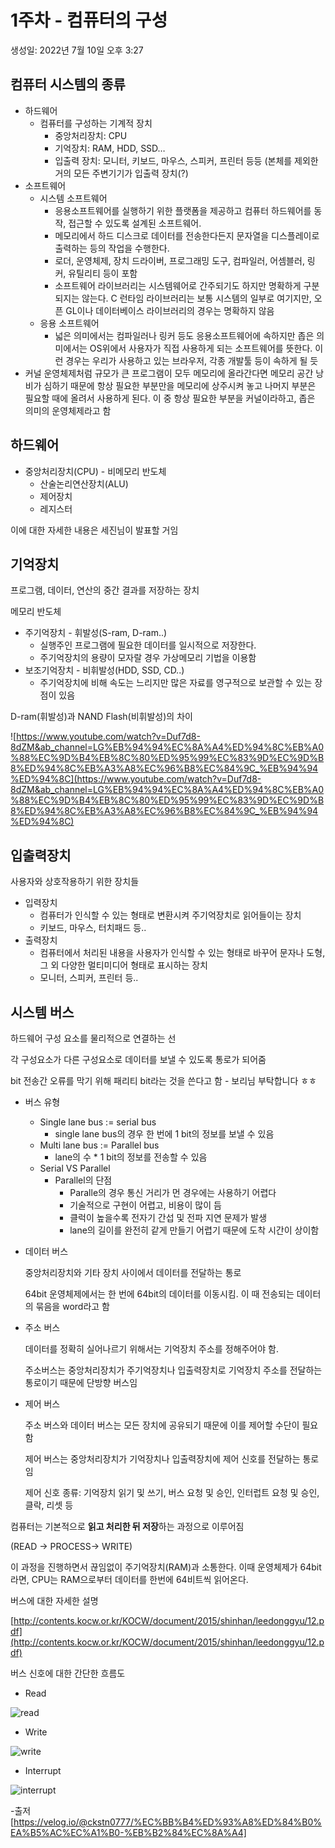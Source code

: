 # 1주차 - 컴퓨터의 구성

생성일: 2022년 7월 10일 오후 3:27

## 컴퓨터 시스템의 종류

- 하드웨어
    - 컴퓨터를 구성하는 기계적 장치
        - 중앙처리장치: CPU
        - 기억장치: RAM, HDD, SSD…
        - 입출력 장치: 모니터, 키보드, 마우스, 스피커, 프린터 등등 (본체를 제외한 거의 모든 주변기기가 입출력 장치(?)
- 소프트웨어
    - 시스템 소프트웨어
        - 응용소프트웨어를 실행하기 위한 플랫폼을 제공하고 컴퓨터 하드웨어를 동작, 접근할 수 있도록 설계된 소프트웨어.
        - 메모리에서 하드 디스크로 데이터를 전송한다든지 문자열을 디스플레이로 출력하는 등의 작업을 수행한다.
        - 로더, 운영체제, 장치 드라이버, 프로그래밍 도구, 컴파일러, 어셈블러, 링커, 유틸리티 등이 포함
        - 소프트웨어 라이브러리는 시스템웨어로 간주되기도 하지만 명확하게 구분되지는 않는다. C 런타임 라이브러리는 보통 시스템의 일부로 여기지만, 오픈 GL이나 데이터베이스 라이브러리의 경우는 명확하지 않음
    - 응용 소프트웨어
        - 넓은 의미에서는 컴파일러나 링커 등도 응용소프트웨어에 속하지만 좁은 의미에서는 OS위에서 사용자가 직접 사용하게 되는 소프트웨어를 뜻한다. 이런 경우는 우리가 사용하고 있는 브라우저, 각종 개발툴 등이 속하게 될 듯
- 커널
    운영체제처럼 규모가 큰 프로그램이 모두 메모리에 올라간다면 메모리 공간 낭비가 심하기 때문에 항상 필요한 부분만을 메모리에 상주시켜 놓고 나머지 부분은 필요할 때에 올려서 사용하게 된다. 이 중 항상 필요한 부분을 커널이라하고, 좁은 의미의 운영체제라고 함


## 하드웨어

- 중앙처리장치(CPU) - 비메모리 반도체
    - 산술논리연산장치(ALU)
    - 제어장치
    - 레지스터

이에 대한 자세한 내용은 세진님이 발표할 거임

## 기억장치

프로그램, 데이터, 연산의 중간 결과를 저장하는 장치

메모리 반도체

- 주기억장치 - 휘발성(S-ram, D-ram..)
    - 실행주인 프로그램에 필요한 데이터를 일시적으로 저장한다.
    - 주기억장치의 용량이 모자랄 경우 가상메모리 기법을 이용함
- 보조기억장치 - 비휘발성(HDD, SSD, CD..)
    - 주기억장치에 비해 속도는 느리지만 많은 자료를 영구적으로 보관할 수 있는 장점이 있음

D-ram(휘발성)과 NAND Flash(비휘발성)의 차이

![https://www.youtube.com/watch?v=Duf7d8-8dZM&ab_channel=LG%EB%94%94%EC%8A%A4%ED%94%8C%EB%A0%88%EC%9D%B4%EB%8C%80%ED%95%99%EC%83%9D%EC%9D%B8%ED%94%8C%EB%A3%A8%EC%96%B8%EC%84%9C_%EB%94%94%ED%94%8C](https://www.youtube.com/watch?v=Duf7d8-8dZM&ab_channel=LG%EB%94%94%EC%8A%A4%ED%94%8C%EB%A0%88%EC%9D%B4%EB%8C%80%ED%95%99%EC%83%9D%EC%9D%B8%ED%94%8C%EB%A3%A8%EC%96%B8%EC%84%9C_%EB%94%94%ED%94%8C)

## 입출력장치

사용자와 상호작용하기 위한 장치들

- 입력장치
    - 컴퓨터가 인식할 수 있는 형태로 변환시켜 주기억장치로 읽어들이는 장치
    - 키보드, 마우스, 터치패드 등..
- 출력장치
    - 컴퓨터에서 처리된 내용을 사용자가 인식할 수 있는 형태로 바꾸어 문자나 도형, 그 외 다양한 멀티미디어 형태로 표시하는 장치
    - 모니터, 스피커, 프린터 등..

## 시스템 버스

하드웨어 구성 요소를 물리적으로 연결하는 선

각 구성요소가 다른 구성요소로 데이터를 보낼 수 있도록 통로가 되어줌

bit 전송간 오류를 막기 위해 패리티 bit라는 것을 쓴다고 함 - 보리님 부탁합니다 ㅎㅎ

- 버스 유형
    - Single lane bus := serial bus
        - single lane bus의 경우 한 번에 1 bit의 정보를 보낼 수 있음
    - Multi lane bus := Parallel bus
        - lane의 수 * 1 bit의 정보를 전송할 수 있음
    - Serial VS Parallel
        - Parallel의 단점
            - Paralle의 경우 통신 거리가 먼 경우에는 사용하기 어렵다
            - 기술적으로 구현이 어렵고, 비용이 많이 듬
            - 클럭이 높을수록 전자기 간섭 및 전파 지연 문제가 발생
            - lane의 길이를 완전히 같게 만들기 어렵기 때문에 도착 시간이 상이함
- 데이터 버스
    
    중앙처리장치와 기타 장치 사이에서 데이터를 전달하는 통로
    
    64bit 운영체제에서는 한 번에 64bit의 데이터를 이동시킴. 이 때 전송되는 데이터의 묶음을 word라고 함
    
- 주소 버스
    
    데이터를 정확히 실어나르기 위해서는 기억장치 주소를 정해주어야 함.
    
    주소버스는 중앙처리장치가 주기억장치나 입출력장치로 기억장치 주소를 전달하는 통로이기 때문에 단방향 버스임
    
- 제어 버스
    
    주소 버스와 데이터 버스는 모든 장치에 공유되기 때문에 이를 제어할 수단이 필요함
    
    제어 버스는 중앙처리장치가 기억장치나 입출력장치에 제어 신호를 전달하는 통로임
    
    제어 신호 종류: 기억장치 읽기 및 쓰기, 버스 요청 및 승인, 인터럽트 요청 및 승인, 클락, 리셋 등
    

컴퓨터는 기본적으로 **읽고 처리한 뒤 저장**하는 과정으로 이루어짐

(READ → PROCESS→ WRITE)

이 과정을 진행하면서 끊임없이 주기억장치(RAM)과 소통한다. 이때 운영체제가 64bit라면, CPU는 RAM으로부터 데이터를 한번에 64비트씩 읽어온다.

버스에 대한 자세한 설명

[http://contents.kocw.or.kr/KOCW/document/2015/shinhan/leedonggyu/12.pdf](http://contents.kocw.or.kr/KOCW/document/2015/shinhan/leedonggyu/12.pdf)

버스 신호에 대한 간단한 흐름도

- Read

![read](https://velog.velcdn.com/images%2Fckstn0777%2Fpost%2F78e7f631-6dbf-4995-84e9-8a66487c2d3f%2Fimage.png)

- Write

![write](https://velog.velcdn.com/images%2Fckstn0777%2Fpost%2F163213d8-a8ff-471c-99a7-a4ccbd1e3293%2Fimage.png)

- Interrupt

![interrupt](https://velog.velcdn.com/images%2Fckstn0777%2Fpost%2F5f41ddd2-4d87-43a4-9e2e-6fa2a540b9aa%2Fimage.png)

-출저[https://velog.io/@ckstn0777/%EC%BB%B4%ED%93%A8%ED%84%B0%EA%B5%AC%EC%A1%B0-%EB%B2%84%EC%8A%A4]